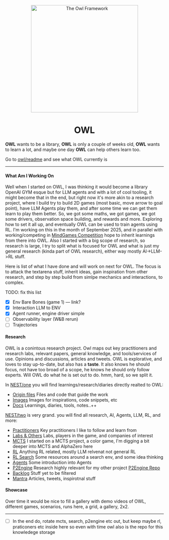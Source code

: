 <p align="center">
  <img src="https://www.bookroomartpress.co.uk/wp-content/uploads/2022/09/The-Owl-24in-WT.jpg" alt="The Owl Framework" width="340" />
</p>

<h1 align="center">OWL</h1>

<p align="center">

<b>OWL</b> wants to be a library, <b>OWL</b> is only a couple of weeks old, <b>OWL</b> wants to learn a lot, and maybe one day <b>OWL</b> can help others learn too.

Go to [owl/readme](./owl/README.md) and see what OWL currently is

</p>

<hr />

<h4 align="left">What Am I Working On</h4>

Well when I started on OWL, I was thinking it would become a library OpenAI GYM esque but for LLM agents and with a lot of cool tooling, it might become that in the end, but right now it's more akin to a research project, where I build try to build 2D games (most basic, move arrow to goal point), have LLM Agents play them, and after some time we can get them learn to play them better. So, we got some maths, we got games, we got some drivers, observation space building, and rewards and more. Exploring how to set it all up, and eventually OWL can be used to train agents using RL. I'm working on this in the month of September 2025, and in parallel with working/competing in [MindGames Competition](https://www.mindgamesarena.com) hope to inherit learnings from there into OWL. Also I started with a big scope of research, so research is large, I try to split what is focused for OWL and what is just my general research (kinda part of OWL research), either way mostly AI->LLM->RL stuff.

Here is list of what I have done and will work on next for OWL. The focus is to attack the textarena stuff, inherit ideas, gain inspiration from other research, and step by step build from simlpe mechanics and interactions, to complex.

TODO: fix this list

- [x] Env Bare Bones (game 1) — link?
- [x] Interaction LLM to ENV
- [x] Agent runner, engine driver simple
- [ ] Observability layer (W&B rerun)
- [ ] Trajectories

<h4 align="left">Research</h4>

<p align="left">
    OWL is a conintous research project. Owl maps out key practitioners and research labs, relevant papers, general knowledge, and tools/services of use. Opinions and discussions, articles and tweets. OWL is explorative, and loves to stay up-to-date, but also has a <b>taste</b>. It also knows he should focus, not have too broad of a scope, he knows he should only follow experts. Will OWL do what he is set out to do. hmm, hard, so we split it.

In [NEST/one](./nest/one) you will find learnings/research/diaries directly realted to OWL:

<ul align="left">
  <li><a href="./nest/one/origin_files/">Origin files</a> Files and code that guide the work</li>
  <li><a href="./nest/one/images">Images</a> Images for inspirations, code snippets, etc</li>
  <li><a href="./nest/one/docs">Docs</a> Learnings, diaries, tools, notes..++ </li>
</ul>

[NEST/two](./nest/two) is very grand. you will find all research, AI, Agents, LLM, RL, and more:

<ul align="left">
  <li><a href="./nest/practitioners">Practitioners</a> Key practitioners I like to follow and learn from</li>
  <li><a href="./nest/labs">Labs & Others</a> Labs, players in the game, and companies of interest</li>
  <li><a href="./nest/two/mcts">MCTS</a> I started on a MCTS project, a color game, I'm digging a bit deeper into MCTS and AlphaZero here </li>
    <li><a href="./nest/two/rl">RL</a> Anything RL related, mostly LLM relvenat not general RL</li>
  <li><a href="./nest/two/search">RL Search</a> Some resources around a search env, and some idea thinking </li>
   <li><a href="./nest/two/agents">Agents</a> Some introduction into Agents </li>
  <li><a href="./nest/two/p2engine">P2Engine</a> Research highly relevant for my other project  <a href="https://github.com/gustofied/P2Engine">P2Engine Repo</a>
  </li>
  <li><a href="./nest/two/backlog">Backlog</a> Stuff yet to be filtered
  </li>
  <li><a href="./nest/two/backlog">Mantra</a> Articles, tweets, inspirotnal stuff
  </li>
</ul>

</p>

<h4 align="left">Showcase</h4>

<p align="left">

Over time it would be nice to fill a gallery with demo videos of OWL, different games, scenarios, runs here, a grid, a gallery, 2x2.

</p>

---

- [ ] In the end do, rotate mcts, search, p2engine etc out, but keep maybe rl, praticoners etc inside here so even with time owl also is the repo for this knowledege storage
